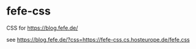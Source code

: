 fefe-css
========

CSS for https://blog.fefe.de/

see https://blog.fefe.de/?css=https://fefe-css.cs.hosteurope.de/fefe.css
